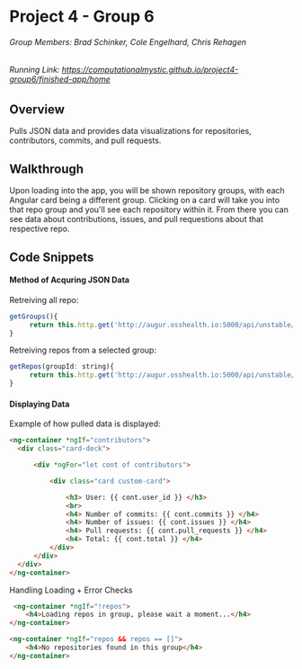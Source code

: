 # Project 4 - Group 6
###### Group Members: Brad Schinker, Cole Engelhard, Chris Rehagen
###### Running Link: https://computationalmystic.github.io/project4-group6/finished-app/home

## Overview
Pulls JSON data and provides data visualizations for repositories, contributors, commits, and pull requests. 


## Walkthrough
Upon loading into the app, you will be shown repository groups, with each Angular card being a different group. Clicking on a card will take you into that repo group and you'll see each repository within it. From there you can see data about contributions, issues, and pull requestions about that respective repo. 

## Code Snippets
#### Method of Acquring JSON Data
 
 Retreiving all repo:
 ``` javascript
 getGroups(){    
      return this.http.get('http://augur.osshealth.io:5000/api/unstable/repo-groups/');  
 } 
 ```
 
 Retreiving repos from a selected group:
 ``` javascript
 getRepos(groupId: string){
      return this.http.get('http://augur.osshealth.io:5000/api/unstable/repo-groups/' + groupId + '/repos/' );
 }
 ````
 
 #### Displaying Data
 
  Example of how pulled data is displayed:
  ``` html
  <ng-container *ngIf="contributors">
    <div class="card-deck">

        <div *ngFor="let cont of contributors">

            <div class="card custom-card">

                <h3> User: {{ cont.user_id }} </h3>
                <br>
                <h4> Number of commits: {{ cont.commits }} </h4>
                <h4> Number of issues: {{ cont.issues }} </h4>
                <h4> Pull requests: {{ cont.pull_requests }} </h4>
                <h4> Total: {{ cont.total }} </h4>
            </div>
        </div>
    </div>
 </ng-container>
```

Handling Loading + Error Checks
``` html
 <ng-container *ngIf="!repos">
    <h4>Loading repos in group, please wait a moment...</h4>
</ng-container>

<ng-container *ngIf="repos && repos == []">
    <h4>No repositories found in this group</h4>
</ng-container>
```
